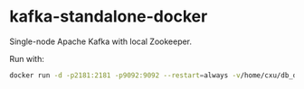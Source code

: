 # kafka-standalone-docker

Single-node Apache Kafka with local Zookeeper.

Run with:
```bash
docker run -d -p2181:2181 -p9092:9092 --restart=always -v/home/cxu/db_data/kafka/:/data/kafka-logs --name=kafka  xuchaoo/kafka-standalone-docker
```

